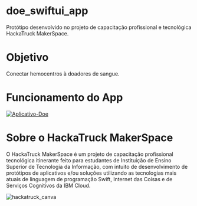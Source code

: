 # doe_swiftui_app
Protótipo desenvolvido no projeto de capacitação profissional e tecnológica HackaTruck MakerSpace.

# Objetivo
Conectar hemocentros à doadores de sangue.

# Funcionamento do App

[![Aplicativo-Doe](https://img.youtube.com/vi/gUfkd-rZdic/0.jpg)](https://www.youtube.com/watch?v=gUfkd-rZdic)

# Sobre o HackaTruck MakerSpace
O HackaTruck MakerSpace é um projeto de capacitação profissional tecnológica itinerante feito para estudantes de Instituição de Ensino Superior de Tecnologia da Informação, com intuito de desenvolvimento de protótipos de aplicativos e/ou soluções utilizando as tecnologias mais atuais de linguagem de programação Swift, Internet das Coisas e de Serviços Cognitivos da IBM Cloud.

![hackatruck_canva](https://github.com/DevMayTry/doe_swiftui_app/assets/93104778/35cfbe71-918b-4418-b9c8-b976789aa654)
